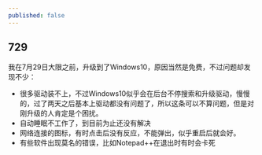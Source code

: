 ```yaml
---
published: false
---
```

## 729

我在7月29日大限之前，升级到了Windows10，原因当然是免费，不过问题却发现不少：
- 很多驱动装不上，不过Windows10似乎会在后台不停搜索和升级驱动，慢慢的，过了两天之后基本上驱动都没有问题了，所以这条可以不算问题，但是对刚升级的人肯定是个困扰。
- 自动睡眠不工作了，到目前为止还没有解决
- 网络连接的图标，有时点击后没有反应，不能弹出，似乎重启后就会好。
- 有些软件出现莫名的错误，比如Notepad++在退出时有时会卡死

